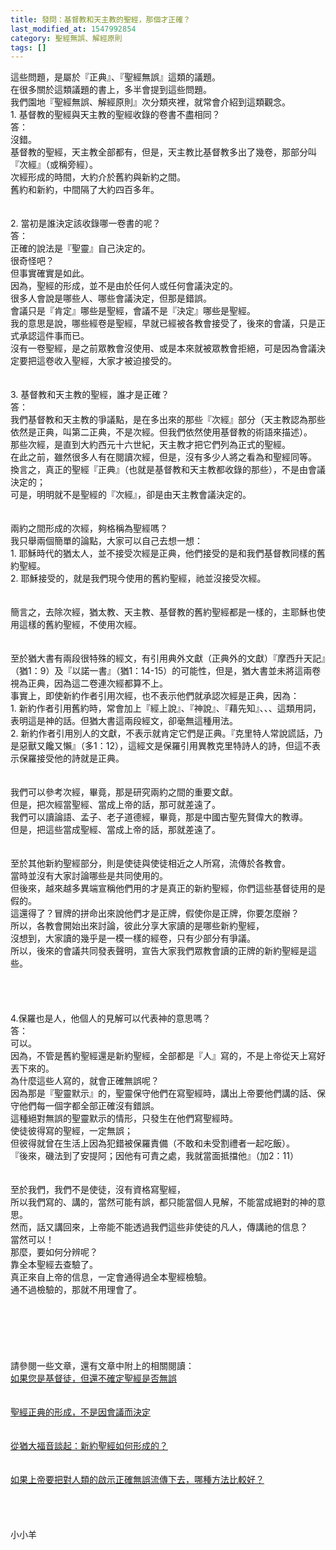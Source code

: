 ```yaml
---
title: 發問：基督教和天主教的聖經，那個才正確？
last_modified_at: 1547992854
category: 聖經無誤、解經原則
tags: []
---
```


<p>這些問題，是屬於『正典』、『聖經無誤』這類的議題。<br/>在很多關於這類議題的書上，多半會提到這些問題。<br/>我們園地『聖經無誤、解經原則』次分類夾裡，就常會介紹到這類觀念。<br/><!--more-->1.     基督教的聖經與天主教的聖經收錄的卷書不盡相同？<br/>答：<br/>沒錯。<br/>基督教的聖經，天主教全部都有，但是，天主教比基督教多出了幾卷，那部分叫『次經』（或稱旁經）。<br/>次經形成的時間，大約介於舊約與新約之間。<br/>舊約和新約，中間隔了大約四百多年。<br/> <br/><br/>2.     當初是誰決定該收錄哪一卷書的呢？<br/>答：<br/>正確的說法是『聖靈』自己決定的。<br/>很奇怪吧？<br/>但事實確實是如此。<br/>因為，聖經的形成，並不是由於任何人或任何會議決定的。<br/>很多人會說是哪些人、哪些會議決定，但那是錯誤。<br/>會議只是『肯定』哪些是聖經，會議不是『決定』哪些是聖經。<br/>我的意思是說，哪些經卷是聖經，早就已經被各教會接受了，後來的會議，只是正式承認這件事而已。<br/>沒有一卷聖經，是之前眾教會沒使用、或是本來就被眾教會拒絕，可是因為會議決定要把這卷收入聖經，大家才被迫接受的。<br/> <br/><br/>3.     基督教和天主教的聖經，誰才是正確？<br/>答：<br/>我們基督教和天主教的爭議點，是在多出來的那些『次經』部分（天主教認為那些依然是正典，叫第二正典，不是次經。但我們依然使用基督教的術語來描述）。<br/>那些次經，是直到大約西元十六世紀，天主教才把它們列為正式的聖經。<br/>在此之前，雖然很多人有在閱讀次經，但是，沒有多少人將之看為和聖經同等。<br/>換言之，真正的聖經『正典』（也就是基督教和天主教都收錄的那些），不是由會議決定的；<br/>可是，明明就不是聖經的『次經』，卻是由天主教會議決定的。<br/> <br/><br/>兩約之間形成的次經，夠格稱為聖經嗎？<br/>我只舉兩個簡單的論點，大家可以自己去想一想：<br/>1.	耶穌時代的猶太人，並不接受次經是正典，他們接受的是和我們基督教同樣的舊約聖經。<br/>2.	耶穌接受的，就是我們現今使用的舊約聖經，祂並沒接受次經。<br/> <br/><br/>簡言之，去除次經，猶太教、天主教、基督教的舊約聖經都是一樣的，主耶穌也使用這樣的舊約聖經，不使用次經。<br/><br/><br/>至於猶大書有兩段很特殊的經文，有引用典外文獻（正典外的文獻）『摩西升天記』（猶1：9）及『以諾一書』（猶1：14-15）的可能性，但是，猶大書並未將這兩卷視為正典，因為這二卷連次經都算不上。<br/>事實上，即使新約作者引用次經，也不表示他們就承認次經是正典，因為：<br/>1.	新約作者引用舊約時，常會加上『經上說』、『神說』、『藉先知』、、、這類用詞，表明這是神的話。但猶大書這兩段經文，卻毫無這種用法。<br/>2.	新約作者引用別人的文獻，不表示就肯定它們是正典。『克里特人常說謊話，乃是惡獸又饞又懶』（多1：12），這經文是保羅引用異教克里特詩人的詩，但這不表示保羅接受他的詩就是正典。<br/><br/><br/>我們可以參考次經，畢竟，那是研究兩約之間的重要文獻。<br/>但是，把次經當聖經、當成上帝的話，那可就差遠了。<br/>我們可以讀論語、孟子、老子道德經，畢竟，那是中國古聖先賢偉大的教導。<br/>但是，把這些當成聖經、當成上帝的話，那就差遠了。<br/> <br/><br/>至於其他新約聖經部分，則是使徒與使徒相近之人所寫，流傳於各教會。<br/>當時並沒有大家討論哪些是共同使用的。<br/>但後來，越來越多異端宣稱他們用的才是真正的新約聖經，你們這些基督徒用的是假的。<br/>這還得了？冒牌的拼命出來說他們才是正牌，假使你是正牌，你要怎麼辦？<br/>所以，各教會開始出來討論，彼此分享大家讀的是哪些新約聖經，<br/>沒想到，大家讀的幾乎是一模一樣的經卷，只有少部分有爭議。<br/>所以，後來的會議共同發表聲明，宣告大家我們眾教會讀的正牌的新約聖經是這些。<br/> <br/> <br/><br/><br/>4.保羅也是人，他個人的見解可以代表神的意思嗎？<br/>答：<br/>可以。<br/>因為，不管是舊約聖經還是新約聖經，全部都是『人』寫的，不是上帝從天上寫好丟下來的。<br/>為什麼這些人寫的，就會正確無誤呢？<br/>因為那是『聖靈默示』的，聖靈保守他們在寫聖經時，講出上帝要他們講的話、保守他們每一個字都全部正確沒有錯誤。<br/>這種絕對無誤的聖靈默示的情形，只發生在他們寫聖經時。<br/>使徒彼得寫的聖經，一定無誤；<br/>但彼得就曾在生活上因為犯錯被保羅責備（不敢和未受割禮者一起吃飯）。<br/>『後來，磯法到了安提阿；因他有可責之處，我就當面抵擋他』（加2：11）<br/><br/><br/>至於我們，我們不是使徒，沒有資格寫聖經，<br/>所以我們寫的、講的，當然可能有誤，都只能當個人見解，不能當成絕對的神的意思。<br/>然而，話又講回來，上帝能不能透過我們這些非使徒的凡人，傳講祂的信息？<br/>當然可以！<br/>那麼，要如何分辨呢？<br/>靠全本聖經去查驗了。<br/>真正來自上帝的信息，一定會通得過全本聖經檢驗。<br/>通不過檢驗的，那就不用理會了。<br/> <br/> <br/><br/><br/><br/><br/>請參閱一些文章，還有文章中附上的相關閱讀：<br/><a href="/posts/269191544">如果您是基督徒，但還不確定聖經是否無誤</a><br/> <br/><br/><a href="/posts/269191548">聖經正典的形成，不是因會議而決定</a><br/> <br/><br/><a href="/posts/269191672">從猶大福音談起：新約聖經如何形成的？</a><br/> <br/><br/><a href="/posts/269191952">如果上帝要把對人類的啟示正確無誤流傳下去，哪種方法比較好？</a><br/> <br/><br/><br/><br/>小小羊<br/><br/></p>